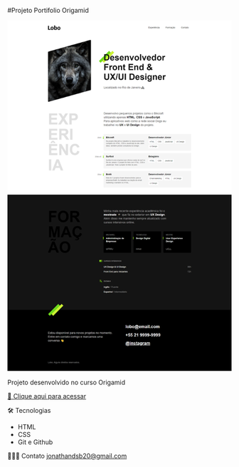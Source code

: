#Projeto Portifolio Origamid


![preview](preview.png)

Projeto desenvolvido no curso Origamid


[🔗 Clique aqui para acessar](https://jonathandesb.github.io/projeto-portifolio/)

🛠️ Tecnologias
- HTML
- CSS
- Git e Github

🧙🏾‍♂️ Contato
jonathandsb20@gmail.com
